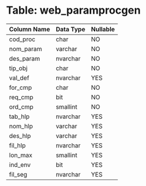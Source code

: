 # Table: web_paramprocgen

| Column Name | Data Type | Nullable |
|-------------|-----------|----------|
| cod_proc | char | NO |
| nom_param | varchar | NO |
| des_param | nvarchar | NO |
| tip_obj | char | NO |
| val_def | nvarchar | YES |
| for_cmp | char | NO |
| req_cmp | bit | NO |
| ord_cmp | smallint | NO |
| tab_hlp | nvarchar | YES |
| nom_hlp | varchar | YES |
| des_hlp | varchar | YES |
| fil_hlp | nvarchar | YES |
| lon_max | smallint | YES |
| ind_env | bit | YES |
| fil_seg | nvarchar | YES |
